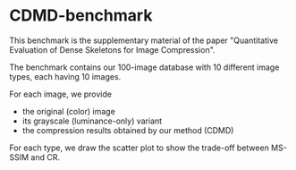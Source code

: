 # CDMD-benchmark

This benchmark is the supplementary material of the paper "Quantitative Evaluation of Dense Skeletons for Image Compression".

The benchmark contains our 100-image database with 10 different image types, each having 10 images.

For each image, we provide

- the original (color) image
- its grayscale (luminance-only) variant
- the compression results obtained by our method (CDMD)


For each type, we draw the scatter plot to show the trade-off between MS-SSIM and CR.
